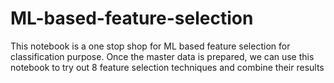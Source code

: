 # ML-based-feature-selection
This notebook is a one stop shop for ML based feature selection for classification purpose. Once the master data is prepared, we can use this notebook to try out 8 feature selection techniques and combine their results
